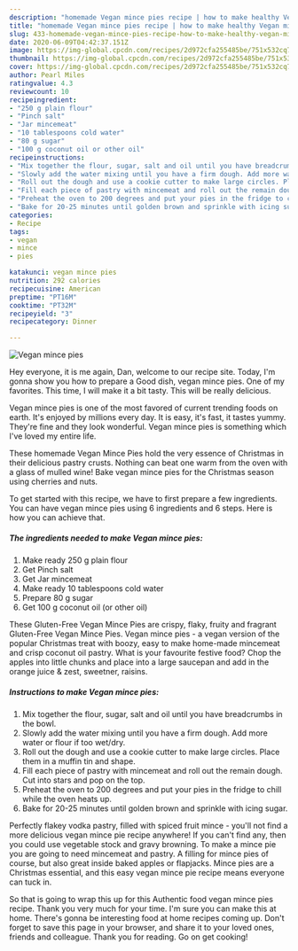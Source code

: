 ```yaml
---
description: "homemade Vegan mince pies recipe | how to make healthy Vegan mince pies"
title: "homemade Vegan mince pies recipe | how to make healthy Vegan mince pies"
slug: 433-homemade-vegan-mince-pies-recipe-how-to-make-healthy-vegan-mince-pies
date: 2020-06-09T04:42:37.151Z
image: https://img-global.cpcdn.com/recipes/2d972cfa255485be/751x532cq70/vegan-mince-pies-recipe-main-photo.jpg
thumbnail: https://img-global.cpcdn.com/recipes/2d972cfa255485be/751x532cq70/vegan-mince-pies-recipe-main-photo.jpg
cover: https://img-global.cpcdn.com/recipes/2d972cfa255485be/751x532cq70/vegan-mince-pies-recipe-main-photo.jpg
author: Pearl Miles
ratingvalue: 4.3
reviewcount: 10
recipeingredient:
- "250 g plain flour"
- "Pinch salt"
- "Jar mincemeat"
- "10 tablespoons cold water"
- "80 g sugar"
- "100 g coconut oil or other oil"
recipeinstructions:
- "Mix together the flour, sugar, salt and oil until you have breadcrumbs in the bowl."
- "Slowly add the water mixing until you have a firm dough. Add more water or flour if too wet/dry."
- "Roll out the dough and use a cookie cutter to make large circles. Place them in a muffin tin and shape."
- "Fill each piece of pastry with mincemeat and roll out the remain dough. Cut into stars and pop on the top."
- "Preheat the oven to 200 degrees and put your pies in the fridge to chill while the oven heats up."
- "Bake for 20-25 minutes until golden brown and sprinkle with icing sugar."
categories:
- Recipe
tags:
- vegan
- mince
- pies

katakunci: vegan mince pies 
nutrition: 292 calories
recipecuisine: American
preptime: "PT16M"
cooktime: "PT32M"
recipeyield: "3"
recipecategory: Dinner

---
```



![Vegan mince pies](https://img-global.cpcdn.com/recipes/2d972cfa255485be/751x532cq70/vegan-mince-pies-recipe-main-photo.jpg)

Hey everyone, it is me again, Dan, welcome to our recipe site. Today, I'm gonna show you how to prepare a Good dish, vegan mince pies. One of my favorites. This time, I will make it a bit tasty. This will be really delicious.

Vegan mince pies is one of the most favored of current trending foods on earth. It's enjoyed by millions every day. It is easy, it's fast, it tastes yummy. They're fine and they look wonderful. Vegan mince pies is something which I've loved my entire life.

These homemade Vegan Mince Pies hold the very essence of Christmas in their delicious pastry crusts. Nothing can beat one warm from the oven with a glass of mulled wine! Bake vegan mince pies for the Christmas season using cherries and nuts.


To get started with this recipe, we have to first prepare a few ingredients. You can have vegan mince pies using 6 ingredients and 6 steps. Here is how you can achieve that.

<!--inarticleads1-->

##### The ingredients needed to make Vegan mince pies:

1. Make ready 250 g plain flour
1. Get Pinch salt
1. Get Jar mincemeat
1. Make ready 10 tablespoons cold water
1. Prepare 80 g sugar
1. Get 100 g coconut oil (or other oil)


These Gluten-Free Vegan Mince Pies are crispy, flaky, fruity and fragrant Gluten-Free Vegan Mince Pies. Vegan mince pies - a vegan version of the popular Christmas treat with boozy, easy to make home-made mincemeat and crisp coconut oil pastry. What is your favourite festive food? Chop the apples into little chunks and place into a large saucepan and add in the orange juice &amp; zest, sweetner, raisins. 

<!--inarticleads2-->

##### Instructions to make Vegan mince pies:

1. Mix together the flour, sugar, salt and oil until you have breadcrumbs in the bowl.
1. Slowly add the water mixing until you have a firm dough. Add more water or flour if too wet/dry.
1. Roll out the dough and use a cookie cutter to make large circles. Place them in a muffin tin and shape.
1. Fill each piece of pastry with mincemeat and roll out the remain dough. Cut into stars and pop on the top.
1. Preheat the oven to 200 degrees and put your pies in the fridge to chill while the oven heats up.
1. Bake for 20-25 minutes until golden brown and sprinkle with icing sugar.


Perfectly flakey vodka pastry, filled with spiced fruit mince - you&#39;ll not find a more delicious vegan mince pie recipe anywhere! If you can&#39;t find any, then you could use vegetable stock and gravy browning. To make a mince pie you are going to need mincemeat and pastry. A filling for mince pies of course, but also great inside baked apples or flapjacks. Mince pies are a Christmas essential, and this easy vegan mince pie recipe means everyone can tuck in. 

So that is going to wrap this up for this Authentic food vegan mince pies recipe. Thank you very much for your time. I'm sure you can make this at home. There's gonna be interesting food at home recipes coming up. Don't forget to save this page in your browser, and share it to your loved ones, friends and colleague. Thank you for reading. Go on get cooking!
